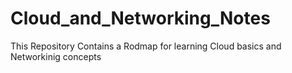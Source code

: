 # Cloud_and_Networking_Notes


This Repository Contains a Rodmap for learning Cloud basics and Networkinig concepts 

